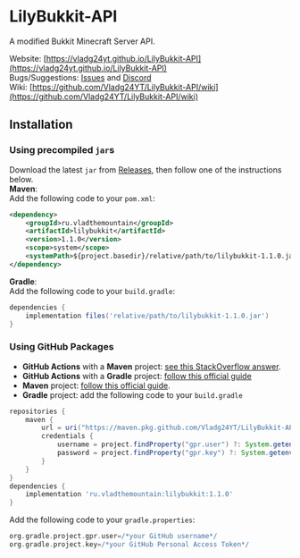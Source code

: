 LilyBukkit-API
======

A modified Bukkit Minecraft Server API.

Website: [https://vladg24yt.github.io/LilyBukkit-API](https://vladg24yt.github.io/LilyBukkit-API)  
Bugs/Suggestions: [Issues](https://github.com/Vladg24YT/LilyBukkit-API/issues) and [Discord](https://discord.gg/qzKFJZW6bZ)  
Wiki: [https://github.com/Vladg24YT/LilyBukkit-API/wiki](https://github.com/Vladg24YT/LilyBukkit-API/wiki)

## Installation
### Using precompiled `jar`s
Download the latest `jar` from [Releases](https://github.com/Vladg24YT/LilyBukkit-API/releases/latest), then follow one of the instructions below.  
**Maven**:  
Add the following code to your `pom.xml`:
```xml
<dependency>
    <groupId>ru.vladthemountain</groupId>
    <artifactId>lilybukkit</artifactId>
    <version>1.1.0</version>
    <scope>system</scope>
    <systemPath>${project.basedir}/relative/path/to/lilybukkit-1.1.0.jar</systemPath>
</dependency>
```
**Gradle**:  
Add the following code to your `build.gradle`:
```groovy
dependencies {
    implementation files('relative/path/to/lilybukkit-1.1.0.jar')
}
```
### Using GitHub Packages
* **GitHub Actions** with a **Maven** project: [see this StackOverflow answer](https://stackoverflow.com/a/67406422).
* **GitHub Actions** with a **Gradle** project: [follow this official guide](https://docs.github.com/en/packages/working-with-a-github-packages-registry/working-with-the-gradle-registry)
* **Maven** project: [follow this official guide](https://docs.github.com/en/packages/working-with-a-github-packages-registry/working-with-the-apache-maven-registry).
* **Gradle** project: add the following code to your `build.gradle`
```groovy
repositories {
    maven {
        url = uri("https://maven.pkg.github.com/Vladg24YT/LilyBukkit-API")
        credentials {
            username = project.findProperty("gpr.user") ?: System.getenv("GITHUB_USERNAME")
            password = project.findProperty("gpr.key") ?: System.getenv("GITHUB_PERSONAL_ACCESS_TOKEN")
        }
    }
}
dependencies {
    implementation 'ru.vladthemountain:lilybukkit:1.1.0'
}
```
Add the following code to your `gradle.properties`:
```groovy
org.gradle.project.gpr.user=/*your GitHub username*/
org.gradle.project.key=/*your GitHub Personal Access Token*/
```
